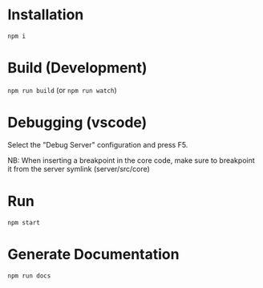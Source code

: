 # Installation
`npm i`

# Build (Development)
`npm run build` (or `npm run watch`)

# Debugging (vscode)
Select the "Debug Server" configuration and press F5.

NB: When inserting a breakpoint in the core code, make sure to breakpoint it from the server symlink (server/src/core)

# Run
`npm start`

# Generate Documentation
`npm run docs`